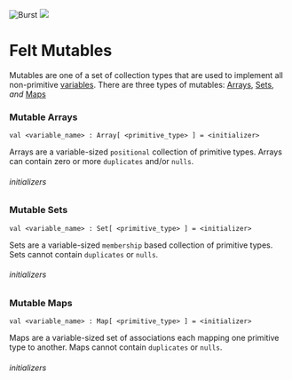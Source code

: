 ![Burst](../../../../../../../../../../doc/burst_small.png "")
![](../../../../../../../../../doc/felt_small.png "")

# Felt Mutables
Mutables are one of a set of collection types that are used to implement all
non-primitive [variables](../visits/readme.md). There are three
types of mutables: [Arrays](#Mutable_Arrays), [Sets](#Mutable_Sets),
_and_ [Maps](#Mutable_Maps)

### Mutable Arrays
    val <variable_name> : Array[ <primitive_type> ] = <initializer>

Arrays are a variable-sized `positional` collection of primitive types.
Arrays can contain zero or more `duplicates` and/or `nulls`.

###### initializers

### Mutable Sets
    val <variable_name> : Set[ <primitive_type> ] = <initializer>
Sets are a variable-sized `membership` based collection of primitive types.
Sets cannot contain `duplicates` or `nulls`.

###### initializers


### Mutable Maps
    val <variable_name> : Map[ <primitive_type> ] = <initializer>
Maps are a variable-sized set of associations each mapping one primitive type
to another. Maps cannot contain `duplicates` or `nulls`.

###### initializers

